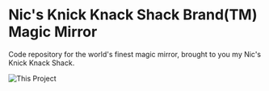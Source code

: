 # Nic's Knick Knack Shack Brand(TM) Magic Mirror
Code repository for the world's finest magic mirror, brought to you my Nic's Knick Knack Shack.

![This Project](http://www.poorlydrawnlines.com/wp-content/uploads/2017/07/an-idea.png)

